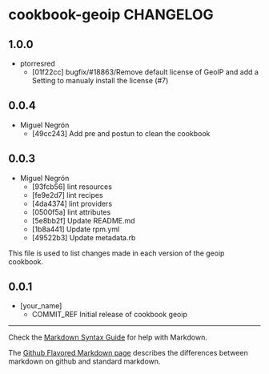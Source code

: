 cookbook-geoip CHANGELOG
===============

## 1.0.0

  - ptorresred
    - [01f22cc] bugfix/#18863/Remove default license of GeoIP and add a Setting to manualy install the license (#7)

## 0.0.4

  - Miguel Negrón
    - [49cc243] Add pre and postun to clean the cookbook

## 0.0.3

  - Miguel Negrón
    - [93fcb56] lint resources
    - [fe9e2d7] lint recipes
    - [4da4374] lint providers
    - [0500f5a] lint attributes
    - [5e8bb2f] Update README.md
    - [1b8a441] Update rpm.yml
    - [49522b3] Update metadata.rb

This file is used to list changes made in each version of the geoip cookbook.

0.0.1
-----
- [your_name]
  - COMMIT_REF Initial release of cookbook geoip

- - -
Check the [Markdown Syntax Guide](http://daringfireball.net/projects/markdown/syntax) for help with Markdown.

The [Github Flavored Markdown page](http://github.github.com/github-flavored-markdown/) describes the differences between markdown on github and standard markdown.
